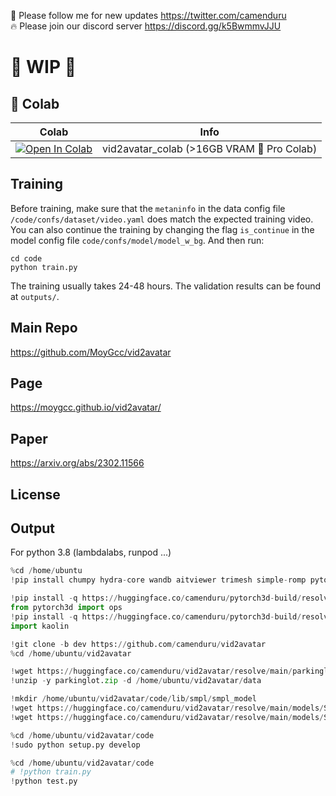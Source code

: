 🐣 Please follow me for new updates https://twitter.com/camenduru <br />
🔥 Please join our discord server https://discord.gg/k5BwmmvJJU

# 🚦 WIP 🚦

## 🦒 Colab

| Colab | Info
| --- | --- |
[![Open In Colab](https://colab.research.google.com/assets/colab-badge.svg)](https://colab.research.google.com/github/camenduru/vid2avatar-colab/blob/main/vid2avatar_colab.ipynb) | vid2avatar_colab (>16GB VRAM 🦒 Pro Colab)

## Training
Before training, make sure that the `metaninfo` in the data config file `/code/confs/dataset/video.yaml` does match the expected training video. You can also continue the training by changing the flag `is_continue` in the model config file `code/confs/model/model_w_bg`. And then run:
```
cd code
python train.py
```
The training usually takes 24-48 hours. The validation results can be found at `outputs/`.

## Main Repo
https://github.com/MoyGcc/vid2avatar

## Page
https://moygcc.github.io/vid2avatar/

## Paper
https://arxiv.org/abs/2302.11566

## License

## Output

For python 3.8 (lambdalabs, runpod ...)
```py
%cd /home/ubuntu
!pip install chumpy hydra-core wandb aitviewer trimesh simple-romp pytorch-lightning==1.6.5 #1.8.6

!pip install -q https://huggingface.co/camenduru/pytorch3d-build/resolve/main/pytorch3d-0.7.4-cp38-cp38-linux_x86_64.whl
from pytorch3d import ops
!pip install -q https://huggingface.co/camenduru/pytorch3d-build/resolve/main/kaolin-0.14.0a0-cp38-cp38-linux_x86_64.whl
import kaolin

!git clone -b dev https://github.com/camenduru/vid2avatar
%cd /home/ubuntu/vid2avatar

!wget https://huggingface.co/camenduru/vid2avatar/resolve/main/parkinglot.zip
!unzip -y parkinglot.zip -d /home/ubuntu/vid2avatar/data

!mkdir /home/ubuntu/vid2avatar/code/lib/smpl/smpl_model
!wget https://huggingface.co/camenduru/vid2avatar/resolve/main/models/SMPL_FEMALE.pkl -O /home/ubuntu/vid2avatar/code/lib/smpl/smpl_model/SMPL_FEMALE.pkl
!wget https://huggingface.co/camenduru/vid2avatar/resolve/main/models/SMPL_MALE.pkl -O /home/ubuntu/vid2avatar/code/lib/smpl/smpl_model/SMPL_MALE.pkl

%cd /home/ubuntu/vid2avatar/code
!sudo python setup.py develop

%cd /home/ubuntu/vid2avatar/code
# !python train.py
!python test.py
```
